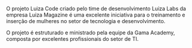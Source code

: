 O projeto Luiza Code criado pelo time de desenvolvimento Luiza Labs da empresa Luiza Magazine é uma excelente iniciativa para o treinamento e inserção de mulheres no setor de tecnologia e desenvolvimento.

O projeto é estruturado e ministrado pela equipe da Gama Academy, composta por excelentes profissionais do setor de TI.